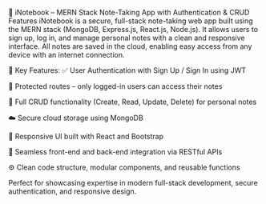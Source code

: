 📓 iNotebook – MERN Stack Note-Taking App with Authentication & CRUD Features
iNotebook is a secure, full-stack note-taking web app built using the MERN stack (MongoDB, Express.js, React.js, Node.js). It allows users to sign up, log in, and manage personal notes with a clean and responsive interface. All notes are saved in the cloud, enabling easy access from any device with an internet connection.

🔑 Key Features:
✅ User Authentication with Sign Up / Sign In using JWT

🔐 Protected routes – only logged-in users can access their notes

📝 Full CRUD functionality (Create, Read, Update, Delete) for personal notes

☁️ Secure cloud storage using MongoDB

📱 Responsive UI built with React and Bootstrap

🚀 Seamless front-end and back-end integration via RESTful APIs

⚙️ Clean code structure, modular components, and reusable functions

Perfect for showcasing expertise in modern full-stack development, secure authentication, and responsive design.